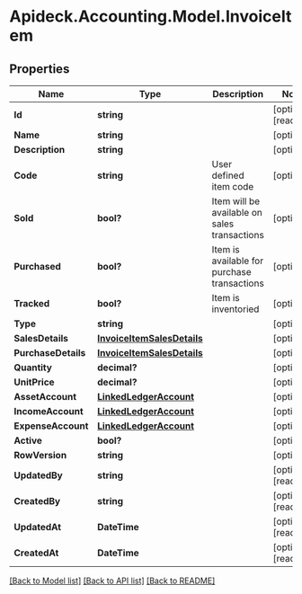 # Apideck.Accounting.Model.InvoiceItem

## Properties

Name | Type | Description | Notes
------------ | ------------- | ------------- | -------------
**Id** | **string** |  | [optional] [readonly] 
**Name** | **string** |  | [optional] 
**Description** | **string** |  | [optional] 
**Code** | **string** | User defined item code | [optional] 
**Sold** | **bool?** | Item will be available on sales transactions | [optional] 
**Purchased** | **bool?** | Item is available for purchase transactions | [optional] 
**Tracked** | **bool?** | Item is inventoried | [optional] 
**Type** | **string** |  | [optional] 
**SalesDetails** | [**InvoiceItemSalesDetails**](InvoiceItemSalesDetails.md) |  | [optional] 
**PurchaseDetails** | [**InvoiceItemSalesDetails**](InvoiceItemSalesDetails.md) |  | [optional] 
**Quantity** | **decimal?** |  | [optional] 
**UnitPrice** | **decimal?** |  | [optional] 
**AssetAccount** | [**LinkedLedgerAccount**](LinkedLedgerAccount.md) |  | [optional] 
**IncomeAccount** | [**LinkedLedgerAccount**](LinkedLedgerAccount.md) |  | [optional] 
**ExpenseAccount** | [**LinkedLedgerAccount**](LinkedLedgerAccount.md) |  | [optional] 
**Active** | **bool?** |  | [optional] 
**RowVersion** | **string** |  | [optional] 
**UpdatedBy** | **string** |  | [optional] [readonly] 
**CreatedBy** | **string** |  | [optional] [readonly] 
**UpdatedAt** | **DateTime** |  | [optional] [readonly] 
**CreatedAt** | **DateTime** |  | [optional] [readonly] 

[[Back to Model list]](../README.md#documentation-for-models) [[Back to API list]](../README.md#documentation-for-api-endpoints) [[Back to README]](../README.md)

